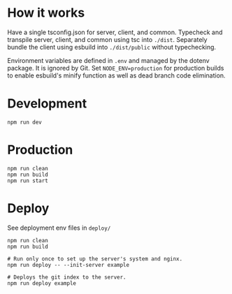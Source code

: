 # How it works
Have a single tsconfig.json for server, client, and common.
Typecheck and transpile server, client, and common using tsc into `./dist`.
Separately bundle the client using esbuild into `./dist/public` without typechecking.

Environment variables are defined in `.env` and managed by the dotenv package. It is ignored by Git.
Set `NODE_ENV=production` for production builds to enable esbuild's minify function as well as dead branch code elimination.

# Development

```
npm run dev
```

# Production

```
npm run clean
npm run build
npm run start
```

# Deploy
See deployment env files in `deploy/`

```
npm run clean
npm run build

# Run only once to set up the server's system and nginx.
npm run deploy -- --init-server example

# Deploys the git index to the server.
npm run deploy example
```
